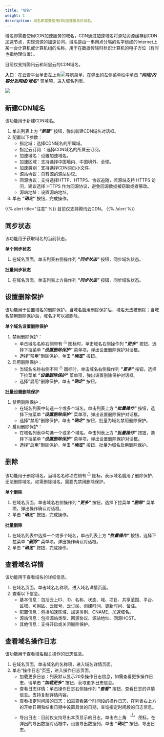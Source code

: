 ```yaml
---
title: "域名"
weight: 1
description: 域名即需要使用CDN加速服务的域名。
---
```


域名即需要使用CDN加速服务的域名，CDN通过加速域名将源站资源缓存到CDN加速节点，实现资源的加速访问。域名是由一串用点分隔的名字组成的Internet上某一台计算机或计算机组的名称，用于在数据传输时标识计算机的电子方位（有时也指地理位置）。 

目前仅支持腾讯云和阿里云的CDN域名。

**入口**：在云管平台单击左上角![](../../../images/intro/nav.png)导航菜单，在弹出的左侧菜单栏中单击 **_"网络/内容分发网络/域名"_** 菜单项，进入域名列表。

![](../../../images/network/cdndomain.png)

## 新建CDN域名

该功能用于新建CDN域名。

1. 单击列表上方 **_"新建"_** 按钮，弹出新建CDN域名对话框。
2. 配置以下参数：
   - 指定域：选择CDN域名的所属域。
   - 指定云订阅 ：选择CDN域名的所属云订阅。
   - 加速域名：设置加速域名。
   - 加速区域：支持选择中国境内、中国境外、全球。
   - 加速类别：支持选择CDN网页小文件、
   - 源站协议：自有源的源站协议。
   - 回源协议：支持选择HTTP、HTTPS、协议追随，若源站支持 HTTPS 访问，建议选择 HTTPS 作为回源协议，避免回源数据被窃取或者篡改。
   - 源站地址：设置源站地址。
3. 单击 **_"确定"_** 按钮，完成操作。

{{% alert title="注意" %}}
目前仅支持腾讯云CDN。
{{% /alert %}}

## 同步状态

该功能用于获取域名的当前状态。

**单个同步状态**

1. 在域名页面，单击列表右侧操作列 **_"同步状态"_** 按钮，同步域名状态。

**批量同步状态**

1. 在域名页面，单击列表上方操作列 **_"同步状态"_** 按钮，同步域名状态。

## 设置删除保护

该功能用于设置域名的删除保护。当域名启用删除保护后，域名无法被删除；当域名禁用删除保护后，域名才可以被删除。

**单个域名设置删除保护**

1. 禁用删除保护：
    - 单击域名名称右侧带有![](../../images/computing/delprotect1.png)图标时，单击域名右侧操作列 **_"更多"_** 按钮，选择下拉菜单 **_"设置删除保护"_** 菜单项，弹出设置删除保护对话框。
    - 选择"禁用"删除保护，单击 **_"确定"_** 按钮。
2. 启用删除保护：
    - 当域名名称右侧不带![](../../images/computing/delprotect1.png)图标时，单击域名右侧操作列 **_"更多"_** 按钮，选择下拉菜单 **_"设置删除保护"_** 菜单项，弹出设置删除保护对话框。
    - 选择"启用"删除保护，单击 **_"确定"_** 按钮。

**批量设置删除保护**

1. 禁用删除保护：
    - 在域名列表中勾选一个或多个域名，单击列表上方 **_"批量操作"_** 按钮，选择下拉菜单 **_"设置删除保护"_** 菜单项，弹出设置删除保护对话框。
    - 选择"禁用"删除保护，单击 **_"确定"_** 按钮，批量为域名禁用删除保护。
2. 启用删除保护：
    - 在域名列表中勾选一个或多个域名，单击列表上方 **_"批量操作"_** 按钮，选择下拉菜单 **_"设置删除保护"_** 菜单项，弹出设置删除保护对话框。
    - 选择"启用"删除保护，单击 **_"确定"_** 按钮，批量为域名启用删除保护。

## 删除

该功能用于删除域名，当域名名称项右侧有![](../../images/computing/delprotect1.png)图标，表示域名启用了删除保护，无法删除域名，如需删除域名，需要先禁用删除保护。

**单个删除**

1. 在域名页面，单击域名右侧操作列 **_"更多"_** 按钮，选择下拉菜单 **_"删除"_** 菜单项，弹出操作确认对话框。
2. 单击 **_"确定"_** 按钮，完成操作。

**批量删除**

1. 在域名列表中选择一个或多个域名，单击列表上方 **_"批量操作"_** 按钮，选择下拉菜单 **_"删除"_** 菜单项，弹出操作确认对话框。
2. 单击 **_"确定"_** 按钮，完成操作。

## 查看域名详情

该功能用于查看域名的详细信息。

1. 在域名页面，单击域名名称项，进入域名详情页面。
2. 查看以下信息。
    - 基本信息：包括云上ID、ID、名称、状态、域、项目、共享范围、平台、区域、可用区、云账号、云订阅、创建时间、更新时间、备注。
    - 配置信息：包括加速区域、加速类别、CNAME、加速域名。
    - 源站信息：包括源站类型、回源协议、源站地址、回源HOST。
    - 其他信息：支持开启或关闭删除保护。

## 查看域名操作日志

该功能用于查看域名相关操作的日志信息。

1. 在域名页面，单击域名的名称项，进入域名详情页面。
2. 单击“操作日志”页签，进入操作日志页面。
    - 加载更多日志：列表默认显示20条操作日志信息，如需查看更多操作日志，请单击 **_"加载更多"_** 按钮，获取更多日志信息。
    - 查看日志详情：单击操作日志右侧操作列 **_"查看"_** 按钮，查看日志的详情信息。支持复制详情内容。
    - 查看指定时间段的日志：如需查看某个时间段的操作日志，在列表右上方的开始日期和结束日期中设置具体的日期，查询指定时间段的日志信息。
    - 导出日志：目前仅支持导出本页显示的日志。单击右上角![](../../images/system/download.png)图标，在弹出的导出数据对话框中，设置导出数据列，单击 **_"确定"_** 按钮，导出日志。
